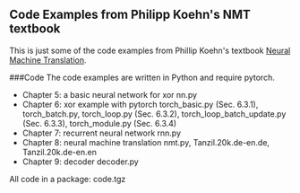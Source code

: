 ## Code Examples from Philipp Koehn's NMT textbook

This is just some of the code examples from Phillip Koehn's textbook [Neural Machine Translation](http://www.statmt.org/nmt-book/).




###Code
The code examples are written in Python and require pytorch.

* Chapter 5: a basic neural network for xor nn.py
* Chapter 6: xor example with pytorch torch_basic.py (Sec. 6.3.1), torch_batch.py, torch_loop.py (Sec. 6.3.2), torch_loop_batch_update.py (Sec. 6.3.3), torch_module.py (Sec. 6.3.4)
* Chapter 7: recurrent neural network rnn.py
* Chapter 8: neural machine translation nmt.py, Tanzil.20k.de-en.de, Tanzil.20k.de-en.en
* Chapter 9: decoder decoder.py

All code in a package: code.tgz